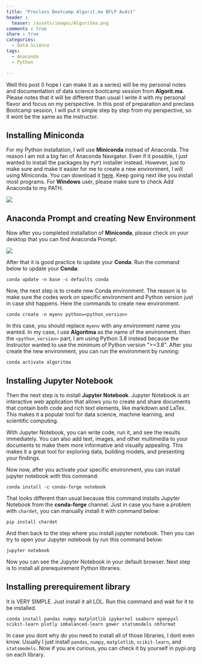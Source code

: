 ```yaml
---
title: "Preclass Bootcamp Algorit.ma BFLP Audit"
header :
  teaser: /assets/images/Algoritma.png
comments : true
share : true
categories:
  - Data Science
tags:
  - Anaconda
  - Python

---
```


Well this post (I hope I can make it as a series) will be my personal notes and documentation of data science bootcamp session from **Algorit.ma**. Please notes that it will be different than usual I write it with my personal flavor and focus on my perspective. In this post of preparation and preclass Bootcamp session, I will put it simple step by step from my perspective, so it wont be the same as the instructor.

## Installing Miniconda
For my Python installation, I will use **Miniconda** instead of Anaconda. The reason I am not a big fan of Anaconda Navigator. Even if it possible, I just wanted to install the packages by `PyPI` installer instead. However, just to make sure and make it easier for me to create a new environment, I will using Miniconda. You can download it [here](https://docs.conda.io/projects/miniconda/en/latest/index.html). Keep going next like you install most programs. For **Windows** user, please make sure to check Add Anaconda to my PATH.

![](https://i.ibb.co/wzN3kLj/2024-01-02-20-01-14-Miniconda3-py310-23-10-0-1-64-bit-Setup.jpg)

## Anaconda Prompt and creating New Environment
Now after you completed installation of **Miniconda**, please check on your desktop that you can find Anaconda Prompt.

![](https://i.ibb.co/CWnqQMq/2024-01-02-20-07-21-2024-01-02-Preclass-Algoritma-md-blog-Visual-Studio-Code.jpg)

After that it is good practice to update your **Conda**. Run the command below to update your **Conda**:

```
conda update -n base -c defaults conda
```

Now, the next step is to create new Conda environment. The reason is to make sure the codes work on specific environment and Python version just in case shit happens.
Here the commands to create new environment.

```
conda create -n myenv python=<python_version>
```

In this case, you should replace `myenv` with any environment name you wanted. In my case, I use **Algoritma** as the name of the environment.  then the `<python_version>` part, I am using Python 3.8 instead because the Instructor wanted to use the minimum of Python version ">=3.8". After you create the new environment, you can run the environment by running:

```
conda activate algoritma
```

## Installing Jupyter Notebook

Then the next step is to install **Jupyter Notebook**. Jupyter Notebook is an interactive web application that allows you to create and share documents that contain both code and rich text elements, like markdown and LaTex. This makes it a popular tool for data science, machine learning, and scientific computing. 

With Jupyter Notebook, you can write code, run it, and see the results immediately. You can also add text, images, and other multimedia to your documents to make them more informative and visually appealing. This makes it a great tool for exploring data, building models, and presenting your findings.

Now now, after you activate your specific environment, you can install jupyter notebook with this command:

```
conda install -c conda-forge notebook
```

That looks different than usual because this command installs Jupyter Notebook from the **conda-forge** channel. Just in case you have a problem with `chardet`, you can manually install it with command below:

```
pip install chardet
```

And then back to the step where you install jupyter notebook. Then you can try to open your Jupyter notebook by run this command below:

```
jupyter notebook
```

Now you can see the Jupyter Notebook in your default browser. Next step is to install all prerequirement Python libraries.

## Installing prerequirement library
It is VERY SIMPLE. Just install it all LOL. Run this command and wait for it to be installed.

```
conda install pandas numpy matplotlib ipykernel seaborn openpyxl
scikit-learn plotly imbalanced-learn gower statsmodels nbformat
```

In case you dont why do you need to install all of those libraries, I dont even know. Usually I just install `pandas`, `numpy`, `matplotlib`, `scikit-learn`, and `statsmodels`. Now if you are curious, you can check it by yourself in pypi.org on each library.


